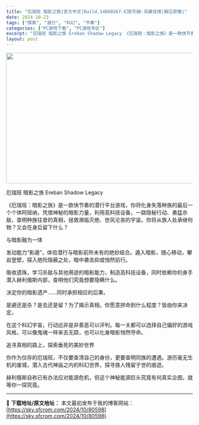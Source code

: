 ```yaml
---
title: "厄瑞班 暗影之族|官方中文|Build.14860267-幻影烈破-风暴狂啸|解压即撸|"
date: 2024-10-23
tags: ["探索", "潜行", "科幻", "节奏"]
categories: ["PC游戏下载", "PC游戏专区"]
excerpt: "厄瑞班 暗影之族 Ereban Shadow Legacy 《厄瑞班：暗影之族》是一款快节奏的潜行平台游戏，你将化身失落种族的最后一个个体阿娅纳，凭借神秘的暗影力量，利用高科技设备，一路隐秘行动、勇猛杀敌，查明种族往昔的真相，拯救濒临灭绝、世风沦丧的宇宙。你将从族人处承继何物？又会在身后留下什么？ &hellip;"
layout: post
---
```


<img class="aligncenter size-full wp-image-80581" src="https://sky.sfcrom.com/wp-content/uploads/2024/10/2024102302162835.webp" alt="" width="616" height="353" />

厄瑞班 暗影之族 Ereban Shadow Legacy

《厄瑞班：暗影之族》是一款快节奏的潜行平台游戏，你将化身失落种族的最后一个个体阿娅纳，凭借神秘的暗影力量，利用高科技设备，一路隐秘行动、勇猛杀敌，查明种族往昔的真相，拯救濒临灭绝、世风沦丧的宇宙。你将从族人处承继何物？又会在身后留下什么？

与暗影融为一体

发动能力“影遁”，体验潜行与暗影前所未有的绝妙结合。遁入暗影，随心移动，攀岩登壁，探入绝险隐蔽之处，暗中袭击抑或悄然前行。

吸收遗珠，学习杀敌与其他用途的暗影能力，制造高科技设备，同时依赖你的身手潜入赫利俄斯内部，查明他们究竟想要隐瞒什么。

决定你的暗影遗产……同时承担相应的后果。

是避还是杀？是去还是留？为了揭示真相，你愿意拼命到什么程度？皆由你来决定。

在这个科幻宇宙，行动远非是非善恶可以评判。每一关都可以选择自己偏好的游戏风格，可以像鬼魂一样来去无踪，也可以化身暗影悄然夺命。

追寻真相的路上，探索垂死的美妙世界

你作为仅存的厄瑞班，不仅要查清自己的身份，更要查明同族的遭遇。游历毫无生机的废城，潜入古代神庙之内的科幻世界，探寻族人残留于世的痕迹。

赫利俄斯自称已有办法应对能源危机，但这个神秘能源巨头究竟有何真实企图，就等你一探究竟。

---
📖 **下载地址/原文地址：** 本文最初发布于我的博客网站：[https://sky.sfcrom.com/2024/10/80598](https://sky.sfcrom.com/2024/10/80598)
